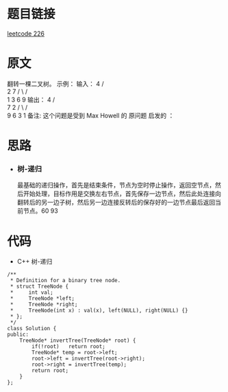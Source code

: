 # 题目链接
[leetcode 226](https://leetcode-cn.com/problems/invert-binary-tree/)

# 原文
翻转一棵二叉树。
示例：
输入：
     4
   /   \
  2     7
 / \   / \
1   3 6   9
输出：
     4
   /   \
  7     2
 / \   / \
9   6 3   1
备注:
这个问题是受到 Max Howell 的 原问题 启发的 ：

# 思路
- ### **树-递归**
  最基础的递归操作，首先是结束条件，节点为空时停止操作，返回空节点，然后开始处理，目标作用是交换左右节点，首先保存一边节点，然后此处连接向翻转后的另一边子树，然后另一边连接反转后的保存好的一边节点最后返回当前节点。60 93

# 代码
- C++ 树-递归
```
/**
 * Definition for a binary tree node.
 * struct TreeNode {
 *     int val;
 *     TreeNode *left;
 *     TreeNode *right;
 *     TreeNode(int x) : val(x), left(NULL), right(NULL) {}
 * };
 */
class Solution {
public:
    TreeNode* invertTree(TreeNode* root) {
        if(!root)   return root;
        TreeNode* temp = root->left;
        root->left = invertTree(root->right);
        root->right = invertTree(temp);
        return root;
    }
};
```
